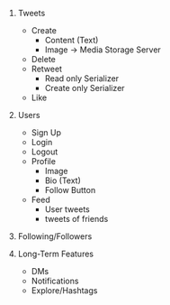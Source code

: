 1. Tweets
    - Create
        - Content (Text)
        - Image -> Media Storage Server 
    - Delete
    - Retweet
        - Read only Serializer
        - Create only Serializer
    - Like

2. Users
    - Sign Up
    - Login
    - Logout
    - Profile 
        - Image
        - Bio (Text)
        - Follow Button
    - Feed 
        - User tweets
        - tweets of friends

3. Following/Followers

4. Long-Term Features
    - DMs
    - Notifications
    - Explore/Hashtags